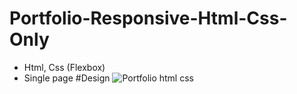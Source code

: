 # Portfolio-Responsive-Html-Css-Only
* Html, Css (Flexbox)
* Single page
#Design
![Portfolio html css](https://user-images.githubusercontent.com/56125560/114819815-bf6f2e80-9ddd-11eb-85f1-5fdaca88a791.png)


